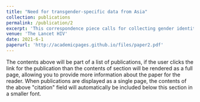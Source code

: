 ```yaml
---
title: "Need for transgender-specific data from Asia"
collection: publications
permalink: /publication/2
excerpt: 'This correspondence piece calls for collecting gender identity data in Asia.'
venue: 'The Lancet HIV'
date: 2021-6-1
paperurl: 'http://academicpages.github.io/files/paper2.pdf'
---
```


The contents above will be part of a list of publications, if the user clicks the link for the publication than the contents of section will be rendered as a full page, allowing you to provide more information about the paper for the reader. When publications are displayed as a single page, the contents of the above "citation" field will automatically be included below this section in a smaller font.